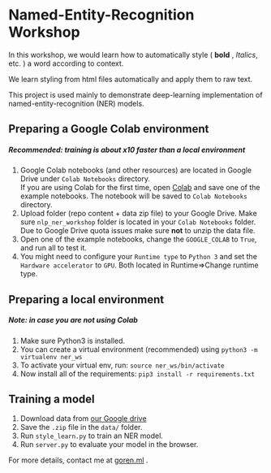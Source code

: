# Named-Entity-Recognition Workshop

In this workshop, we would learn how to automatically style ( **bold** , 	*Italics*, etc. ) a word according to context.

We learn styling from html files automatically and apply them to raw text.

This project is used mainly to demonstrate deep-learning implementation of named-entity-recognition (NER) models.

## Preparing a Google Colab environment
##### Recommended: training is about x10 faster than a local environment
1. Google Colab notebooks (and other resources) are located in Google Drive under `Colab Notebooks` directory.  
If you are using Colab for the first time, open [Colab](https://colab.research.google.com/notebook) and save one of the example notebooks. The notebook will be saved to `Colab Notebooks` directory.
1. Upload folder (repo content + data zip file) to your Google Drive. Make sure `nlp_ner_workshop` folder is located in your `Colab Notebooks` folder.  
Due to Google Drive quota issues make sure **not** to unzip the data file.
1. Open one of the example notebooks, change the `GOOGLE_COLAB` to `True`, and run all to test it.
1. You might need to configure your `Runtime type` to `Python 3` and set the `Hardware accelerator` to `GPU`. Both located in Runtime=>Change runtime type.

## Preparing a local environment
##### Note: in case you are not using Colab
1. Make sure Python3 is installed.
2. You can create a virtual environment (recommended) using `python3 -m virtualenv ner_ws`
3. To activate your virtual env, run: `source ner_ws/bin/activate`
4. Now install all of the requirements: `pip3 install -r requirements.txt`[](https://www.python.org/downloads/release/python-364/)

## Training a model
  1. Download data from [our Google drive](https://drive.google.com/open?id=10jR67dVxIn4IQry8YtVc8HL31feT-SeM)
  1. Save the `.zip` file in the `data/` folder.
  1. Run `style_learn.py` to train an NER model.
  1. Run `server.py` to evaluate your model in the browser.


For more details, contact me at [goren.ml](http://www.goren.ml) .
